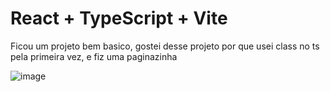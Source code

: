 # React + TypeScript + Vite

Ficou um projeto bem basico, gostei desse projeto por que usei class no ts pela primeira vez, e fiz uma paginazinha


![image](https://github.com/user-attachments/assets/7780c584-845c-486f-93ba-78a3f1b9416b)

